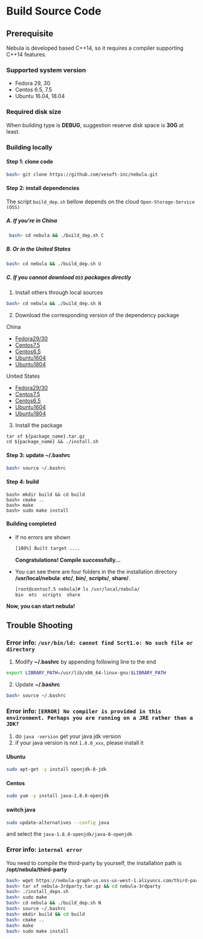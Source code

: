 # Build Source Code

## Prerequisite

Nebula is developed based C++14, so it requires a compiler supporting C++14 features.

### Supported system version

- Fedora 29, 30
- Centos 6.5, 7.5
- Ubuntu 16.04, 18.04

### Required disk size

When building type is **DEBUG**, suggestion reserve disk space is **30G** at least.

### Building locally

#### Step 1: clone code

```sh
bash> git clone https://github.com/vesoft-inc/nebula.git
```

#### Step 2: install dependencies

The script `build_dep.sh` bellow depends on the cloud `Open-Storage-Service (OSS)`

##### A. If you're in China

```sh
 bash> cd nebula && ./build_dep.sh C
```

##### B. Or in the United States

```sh
bash> cd nebula && ./build_dep.sh U
```

##### C. If you cannot download `OSS` packages directly

1. Install others through local sources

```sh
bash> cd nebula && ./build_dep.sh N
```

2. Download the corresponding version of the dependency package

China

- [Fedora29/30](https://nebula-graph.oss-cn-hangzhou.aliyuncs.com/build-deb/fedora29.tar.gz)
- [Centos7.5](https://nebula-graph.oss-cn-hangzhou.aliyuncs.com/build-deb/centos7.5.tar.gz)
- [Centos6.5](https://nebula-graph.oss-cn-hangzhou.aliyuncs.com/build-deb/centos6.5.tar.gz)
- [Ubuntu1604](https://nebula-graph.oss-cn-hangzhou.aliyuncs.com/build-deb/ubuntu16.tar.gz)
- [Ubuntu1804](https://nebula-graph.oss-cn-hangzhou.aliyuncs.com/build-deb/ubuntu18.tar.gz)

United States

- [Fedora29/30](https://nebula-graph-us.oss-us-west-1.aliyuncs.com/build-deb/fedora29.tar.gz)
- [Centos7.5](https://nebula-graph-us.oss-us-west-1.aliyuncs.com/build-deb/centos7.5.tar.gz)
- [Centos6.5](https://nebula-graph-us.oss-us-west-1.aliyuncs.com/build-deb/centos6.5.tar.gz)
- [Ubuntu1604](https://nebula-graph-us.oss-us-west-1.aliyuncs.com/build-deb/ubuntu16.tar.gz)
- [Ubuntu1804](https://nebula-graph-us.oss-us-west-1.aliyuncs.com/build-deb/ubuntu18.tar.gz)

3. Install the package

```
tar xf ${package_name}.tar.gz
cd ${package_name} && ./install.sh
```

#### Step 3: update **~/.bashrc**

```sh
bash> source ~/.bashrc
```

#### Step 4: build

```
bash> mkdir build && cd build
bash> cmake ..
bash> make
bash> sudo make install
```

#### **Building completed**

- If no errors are shown

    ```sh
    [100%] Built target ....
    ```

    **Congratulations! Compile successfully...**

- You can see there are four folders in the the installation directory **/usr/local/nebula**: **etc/**, **bin/**, **scripts/**, **share/**.

    ```sh
    [root@centos7.5 nebula]# ls /usr/local/nebula/
    bin  etc  scripts  share
    ```

**Now, you can start nebula!** <!-- [Getting Started](docs\manual-EN\1.overview\2.quick-start\1.get-started.md)-->

## Trouble Shooting

### Error info: `/usr/bin/ld: cannot find Scrt1.o: No such file or directory`

1. Modify **~/.bashrc** by appending following line to the end

```sh
export LIBRARY_PATH=/usr/lib/x86_64-linux-gnu:$LIBRARY_PATH
```

2. Update **~/.bashrc**

```sh
bash> source ~/.bashrc
```

### Error info: `[ERROR] No compiler is provided in this environment. Perhaps you are running on a JRE rather than a JDK?`

1. do `java -version` get your java jdk version
1. if your java version is not `1.8.0_xxx`, please install it

#### Ubuntu

```sh
sudo apt-get -y install openjdk-8-jdk
```

#### Centos

```sh
sudo yum -y install java-1.8.0-openjdk
```

#### switch java

```sh
sudo update-alternatives --config java
```

and select the `java-1.8.0-openjdk/java-8-openjdk`

### Error info: `internal error`

You need to compile the third-party by yourself, the installation path is **/opt/nebula/third-party**

```sh
bash> wget https://nebula-graph-us.oss-us-west-1.aliyuncs.com/third-party/nebula-3rdparty.tar.gz
bash> tar xf nebula-3rdparty.tar.gz && cd nebula-3rdparty
bash> ./install_deps.sh
bash> sudo make
bash> cd nebula && ./build_dep.sh N
bash> source ~/.bashrc
bash> mkdir build && cd build
bash> cmake ..
bash> make
bash> sudo make install
```
